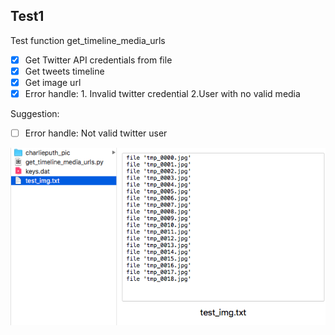 ## Test1

Test function get_timeline_media_urls

- [x] Get Twitter API credentials from file
- [x] Get tweets timeline
- [x] Get image url
- [x] Error handle: 1. Invalid twitter credential 2.User with no valid media
 
 Suggestion:
 - [ ] Error handle: Not valid twitter user



  <img src="https://github.com/Johnidel/EC500/blob/CodeReview/Test_Xintong/Test1_get_img_url/WX20180221-151937.png" />

